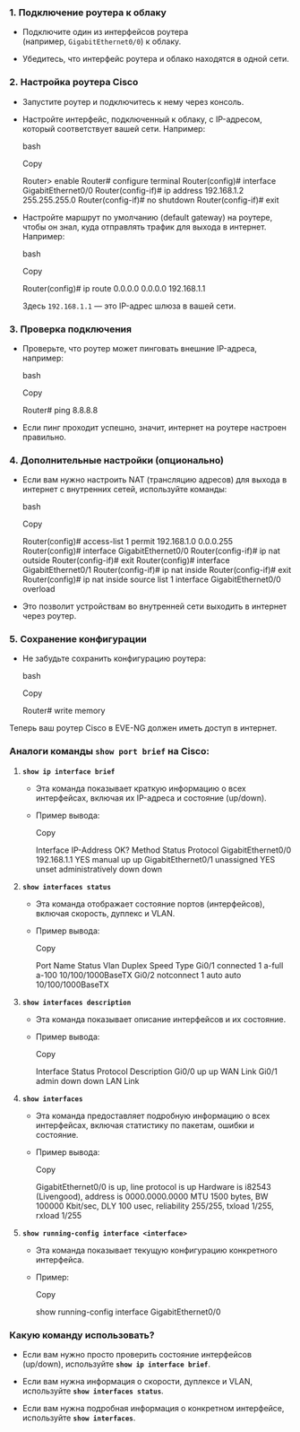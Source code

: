 ### 1. **Подключение роутера к облаку**

- Подключите один из интерфейсов роутера (например, `GigabitEthernet0/0`) к облаку.
    
- Убедитесь, что интерфейс роутера и облако находятся в одной сети.
    

### 2. **Настройка роутера Cisco**

- Запустите роутер и подключитесь к нему через консоль.
    
- Настройте интерфейс, подключенный к облаку, с IP-адресом, который соответствует вашей сети. Например:
    
    bash
    
    Copy
    
    Router> enable
    Router# configure terminal
    Router(config)# interface GigabitEthernet0/0
    Router(config-if)# ip address 192.168.1.2 255.255.255.0
    Router(config-if)# no shutdown
    Router(config-if)# exit
    
- Настройте маршрут по умолчанию (default gateway) на роутере, чтобы он знал, куда отправлять трафик для выхода в интернет. Например:
    
    bash
    
    Copy
    
    Router(config)# ip route 0.0.0.0 0.0.0.0 192.168.1.1
    
    Здесь `192.168.1.1` — это IP-адрес шлюза в вашей сети.
    

### 3. **Проверка подключения**

- Проверьте, что роутер может пинговать внешние IP-адреса, например:
    
    bash
    
    Copy
    
    Router# ping 8.8.8.8
    
- Если пинг проходит успешно, значит, интернет на роутере настроен правильно.
    

### 4. **Дополнительные настройки (опционально)**

- Если вам нужно настроить NAT (трансляцию адресов) для выхода в интернет с внутренних сетей, используйте команды:
    
    bash
    
    Copy
    
    Router(config)# access-list 1 permit 192.168.1.0 0.0.0.255
    Router(config)# interface GigabitEthernet0/0
    Router(config-if)# ip nat outside
    Router(config-if)# exit
    Router(config)# interface GigabitEthernet0/1
    Router(config-if)# ip nat inside
    Router(config-if)# exit
    Router(config)# ip nat inside source list 1 interface GigabitEthernet0/0 overload
    
- Это позволит устройствам во внутренней сети выходить в интернет через роутер.
    

### 5. **Сохранение конфигурации**

- Не забудьте сохранить конфигурацию роутера:
    
    bash
    
    Copy
    
    Router# write memory
    

Теперь ваш роутер Cisco в EVE-NG должен иметь доступ в интернет.

### Аналоги команды `show port brief` на Cisco:

1. **`show ip interface brief`**
    
    - Эта команда показывает краткую информацию о всех интерфейсах, включая их IP-адреса и состояние (up/down).
        
    - Пример вывода:
        
        Copy
        
        Interface              IP-Address      OK? Method Status                Protocol
        GigabitEthernet0/0     192.168.1.1     YES manual up                    up
        GigabitEthernet0/1     unassigned      YES unset  administratively down down
        
2. **`show interfaces status`**
    
    - Эта команда отображает состояние портов (интерфейсов), включая скорость, дуплекс и VLAN.
        
    - Пример вывода:
        
        Copy
        
        Port      Name               Status       Vlan       Duplex  Speed Type
        Gi0/1                        connected    1          a-full  a-100 10/100/1000BaseTX
        Gi0/2                        notconnect   1          auto    auto  10/100/1000BaseTX
        
3. **`show interfaces description`**
    
    - Эта команда показывает описание интерфейсов и их состояние.
        
    - Пример вывода:
        
        Copy
        
        Interface                      Status         Protocol Description
        Gi0/0                          up             up       WAN Link
        Gi0/1                          admin down     down     LAN Link
        
4. **`show interfaces`**
    
    - Эта команда предоставляет подробную информацию о всех интерфейсах, включая статистику по пакетам, ошибки и состояние.
        
    - Пример вывода:
        
        Copy
        
        GigabitEthernet0/0 is up, line protocol is up
          Hardware is i82543 (Livengood), address is 0000.0000.0000
          MTU 1500 bytes, BW 100000 Kbit/sec, DLY 100 usec,
          reliability 255/255, txload 1/255, rxload 1/255
        
5. **`show running-config interface <interface>`**
    
    - Эта команда показывает текущую конфигурацию конкретного интерфейса.
        
    - Пример:
        
        Copy
        
        show running-config interface GigabitEthernet0/0
        

### Какую команду использовать?

- Если вам нужно просто проверить состояние интерфейсов (up/down), используйте **`show ip interface brief`**.
    
- Если вам нужна информация о скорости, дуплексе и VLAN, используйте **`show interfaces status`**.
    
- Если вам нужна подробная информация о конкретном интерфейсе, используйте **`show interfaces`**.
